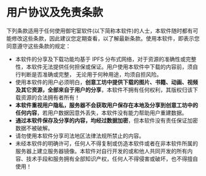 # **用户协议及免责条款**

下列条款适用于任何使用御宅室软件(以下简称本软件)的人士，本软件随时都有可能修改这些条款，因此建议您定期查看，以了解最新条款。使用本软件，即表示您同意遵守这些条款的规定：

- 本软件的分享及下载功能均基于 IPFS 分布式网络，对于资源的准确性或完整性，本软件无法提供任何担保或保证。用户使用本软件中下载的内容前，须自行判断是否准确或完整， 无论用于何种用途，均须自担风险。
- 使用本软件的用户必须明白，**创意工坊中提供下载的图片、书籍、动画、视频及其它资源，全部来自于用户的分享**，本软件不拥有任何权利，其版权归该下载资源的合法拥有者所有！
- **本软件重视用户隐私，服务器不会获取用户保存在本地及分享到创意工坊中的任何内容**，若用户数据因意外丢失，本软件没有能力帮助用户重建数据。
- **通过本软件保存及分享的内容，均经过数据加密**，但本软件没有责任保证加密数据不被破解。
- 请勿使用本软件分享司法地区法律法规所禁止的内容。
- 未经本软件的明确许可，任何人不得复制或仿造本软件或者在非本软件所属的服务器上建立服务器镜像。本软件对自行开发的或和他人共同开发的所有内容、技术手段和服务拥有全部知识产权，任何人不得侵害或破坏，也不得擅自使用！
